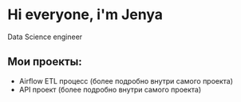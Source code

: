 # Hi everyone, i'm Jenya
Data Science engineer

## Мои проекты:
- Airflow ETL процесс (более подробно внутри самого проекта)
- API проект (более подробно внутри самого проекта)
